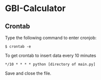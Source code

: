 # GBI-Calculator

## Crontab

Type the following command to enter cronjob:

```shell
$ crontab -e
```

To get crontab to insert data every 10 minutes

```shell
*/10 * * * * python [directory of main.py]
```

Save and close the file.
